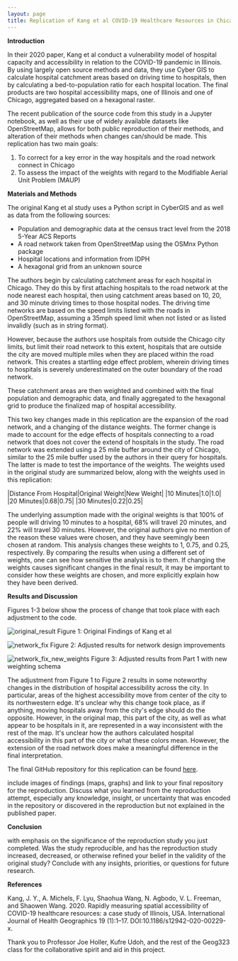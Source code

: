 ```yaml
---
layout: page
title: Replication of Kang et al COVID-19 Healthcare Resources in Chicago
---
```


**Introduction**

In their 2020 paper, Kang et al conduct a vulnerability model of hospital capacity and accessibility in relation to the COVID-19 pandemic in Illinois. By using largely open source methods and data, they use Cyber GIS to calculate hospital catchment areas based on driving time to hospitals, then by calculating a bed-to-population ratio for each hospital location. The final products are two hospital accessibility maps, one of Illinois and one of Chicago, aggregated based on a hexagonal raster.

The recent publication of the source code from this study in a Jupyter notebook, as well as their use of widely available datasets like OpenStreetMap, allows for both public reproduction of their methods, and alteration of their methods when changes can/should be made. This replication has two main goals:

1. To correct for a key error in the way hospitals and the road network connect in Chicago
2. To assess the impact of the weights with regard to the Modifiable Aerial Unit Problem (MAUP)

**Materials and Methods**

The original Kang et al study uses a Python script in CyberGIS and as well as data from the following sources:

- Population and demographic data at the census tract level from the 2018 5-Year ACS Reports
- A road network taken from OpenStreetMap using the OSMnx Python package
- Hospital locations and information from IDPH
- A hexagonal grid from an unknown source

The authors begin by calculating catchment areas for each hospital in Chicago. They do this by first attaching hospitals to the road network at the node nearest each hospital, then using catchment areas based on 10, 20, and 30 minute driving times to those hospital nodes. The driving time networks are based on the speed limits listed with the roads in OpenStreetMap, assuming a 35mph speed limit when not listed or as listed invalidly (such as in string format).

However, because the authors use hospitals from outside the Chicago city limits, but limit their road network to this extent, hospitals that are outside the city are moved multiple miles when they are placed within the road network. This creates a startling edge effect problem, wherein driving times to hospitals is severely underestimated on the outer boundary of the road network.

These catchment areas are then weighted and combined with the final population and demographic data, and finally aggregated to the hexagonal grid to produce the finalized map of hospital accessibility.

This two key changes made in this replication are the expansion of the road network, and a changing of the distance weights. The former change is made to account for the edge effects of hospitals connecting to a road network that does not cover the extend of hospitals in the study. The road network was extended using a 25 mile buffer around the city of Chicago, similar to the 25 mile buffer used by the authors in their query for hospitals. The latter is made to test the importance of the weights. The weights used in the original study are summarized below, along with the weights used in this replication:

|Distance From Hospital|Original Weight|New Weight|
|10 Minutes|1.0|1.0|
|20 Minutes|0.68|0.75|
|30 Minutes|0.22|0.25|

The underlying assumption made with the original weights is that 100% of people will driving 10 minutes to a hospital, 68% will travel 20 minutes, and 22% will travel 30 minutes. However, the original authors give no mention of the reason these values were chosen, and they have seemingly been chosen at random. This analysis changes these weights to 1, 0.75, and 0.25, respectively. By comparing the results when using a different set of weights, one can see how sensitive the analysis is to them. If changing the weights causes significant changes in the final result, it may be important to consider how these weights are chosen, and more explicitly explain how they have been derived.

**Results and Discussion**

Figures 1-3 below show the process of change that took place with each adjustment to the code.

![original_result](/assets/ChicagoResult.png)
Figure 1: Original Findings of Kang et al

![network_fix](/assets/network_fix.png)
Figure 2: Adjusted results for network design improvements

![network_fix_new_weights](/assets/network_fix_new_weights.png)
Figure 3: Adjusted results from Part 1 with new weighting schema

The adjustment from Figure 1 to Figure 2 results in some noteworthy changes in the distribution of hospital accessibility across the city. In particular, areas of the highest accessibility move from center of the city to its northwestern edge. It's unclear why this change took place, as if anything, moving hospitals away from the city's edge should do the opposite. However, in the original map, this part of the city, as well as what appear to be hospitals in it, are represented in a way inconsistent with the rest of the map. It's unclear how the authors calculated hospital accessibility in this part of the city or what these colors mean. However, the extension of the road network does make a meaningful difference in the final interpretation.


The final GitHub repository for this replication can be found [here](https://github.com/jackson-mumper/RP-Kang).

include images of findings (maps, graphs) and link to your final repository for the reproduction. Discuss what you learned from the reproduction attempt, especially any knowledge, insight, or uncertainty that was encoded in the repository or discovered in the reproduction but not explained in the published paper.

**Conclusion**

with emphasis on the significance of the reproduction study you just completed. Was the study reproducible, and has the reproduction study increased, decreased, or otherwise refined your belief in the validity of the original study? Conclude with any insights, priorities, or questions for future research.



**References**

Kang, J. Y., A. Michels, F. Lyu, Shaohua Wang, N. Agbodo, V. L. Freeman, and Shaowen Wang. 2020. Rapidly measuring spatial accessibility of COVID-19 healthcare resources: a case study of Illinois, USA. International Journal of Health Geographics 19 (1):1–17. DOI:10.1186/s12942-020-00229-x.

Thank you to Professor Joe Holler, Kufre Udoh, and the rest of the Geog323 class for the collaborative spirit and aid in this project.
